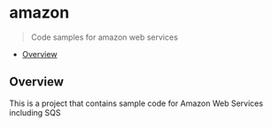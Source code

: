 # amazon

> Code samples for amazon web services

* [Overview](#overview)

<a name="overview"></a>
## Overview
This is a project that contains sample code for Amazon Web Services including SQS